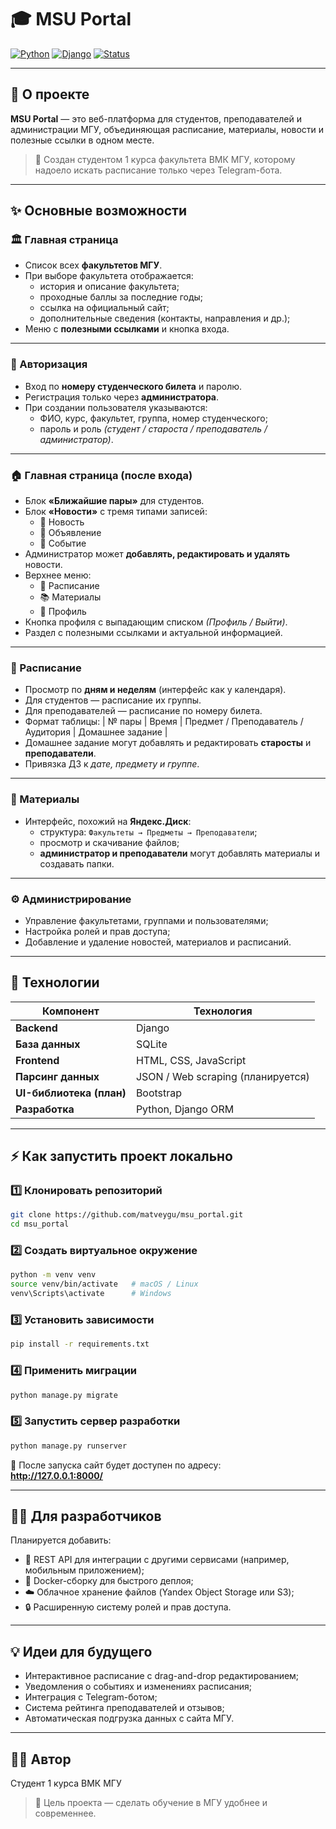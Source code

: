 # 🎓 MSU Portal

[![Python](https://img.shields.io/badge/Python-3.12+-blue.svg?logo=python)](https://www.python.org/)
[![Django](https://img.shields.io/badge/Django-5.0+-success.svg?logo=django)](https://www.djangoproject.com/)
[![Status](https://img.shields.io/badge/status-Active-brightgreen.svg)]()

---

## 🧠 О проекте

**MSU Portal** — это веб-платформа для студентов, преподавателей и администрации МГУ, объединяющая расписание, материалы, новости и полезные ссылки в одном месте.  

> 💬 Создан студентом 1 курса факультета ВМК МГУ, которому надоело искать расписание только через Telegram-бота.  

---

## ✨ Основные возможности

### 🏛️ Главная страница
- Список всех **факультетов МГУ**.  
- При выборе факультета отображается:
  - история и описание факультета;  
  - проходные баллы за последние годы;  
  - ссылка на официальный сайт;  
  - дополнительные сведения (контакты, направления и др.);  
- Меню с **полезными ссылками** и кнопка входа.

---

### 🔐 Авторизация
- Вход по **номеру студенческого билета** и паролю.  
- Регистрация только через **администратора**.  
- При создании пользователя указываются:
  - ФИО, курс, факультет, группа, номер студенческого;  
  - пароль и роль *(студент / староста / преподаватель / администратор)*.

---

### 🏠 Главная страница (после входа)
- Блок **«Ближайшие пары»** для студентов.  
- Блок **«Новости»** с тремя типами записей:
  - 📰 Новость  
  - 📢 Объявление  
  - 🎉 Событие  
- Администратор может **добавлять, редактировать и удалять** новости.  
- Верхнее меню:
  - 📅 Расписание  
  - 📚 Материалы  
  - 👤 Профиль  
- Кнопка профиля с выпадающим списком *(Профиль / Выйти)*.  
- Раздел с полезными ссылками и актуальной информацией.

---

### 📅 Расписание
- Просмотр по **дням и неделям** (интерфейс как у календаря).  
- Для студентов — расписание их группы.  
- Для преподавателей — расписание по номеру билета.  
- Формат таблицы:
  | № пары | Время | Предмет / Преподаватель / Аудитория | Домашнее задание |
- Домашнее задание могут добавлять и редактировать **старосты** и **преподаватели**.  
- Привязка ДЗ к *дате, предмету и группе*.

---

### 📁 Материалы
- Интерфейс, похожий на **Яндекс.Диск**:
  - структура: `Факультеты → Предметы → Преподаватели`;  
  - просмотр и скачивание файлов;  
  - **администратор и преподаватели** могут добавлять материалы и создавать папки.

---

### ⚙️ Администрирование
- Управление факультетами, группами и пользователями;  
- Настройка ролей и прав доступа;  
- Добавление и удаление новостей, материалов и расписаний.

---

## 🧰 Технологии

| Компонент | Технология |
|------------|-------------|
| **Backend** | Django |
| **База данных** | SQLite |
| **Frontend** | HTML, CSS, JavaScript |
| **Парсинг данных** | JSON / Web scraping (планируется) |
| **UI-библиотека (план)** | Bootstrap |
| **Разработка** | Python, Django ORM |

---

## ⚡ Как запустить проект локально

### 1️⃣ Клонировать репозиторий
```bash
git clone https://github.com/matveygu/msu_portal.git
cd msu_portal
```

### 2️⃣ Создать виртуальное окружение
```bash
python -m venv venv
source venv/bin/activate   # macOS / Linux
venv\Scripts\activate      # Windows
```

### 3️⃣ Установить зависимости
```bash
pip install -r requirements.txt
```

### 4️⃣ Применить миграции
```bash
python manage.py migrate
```

### 5️⃣ Запустить сервер разработки
```bash
python manage.py runserver
```

🔗 После запуска сайт будет доступен по адресу:  
**http://127.0.0.1:8000/**

---

## 🧑‍💻 Для разработчиков

Планируется добавить:
- 🧩 REST API для интеграции с другими сервисами (например, мобильным приложением);  
- 🐳 Docker-сборку для быстрого деплоя;  
- ☁️ Облачное хранение файлов (Yandex Object Storage или S3);  
- 🔒 Расширенную систему ролей и прав доступа.

---

## 💡 Идеи для будущего
- Интерактивное расписание с drag-and-drop редактированием;  
- Уведомления о событиях и изменениях расписания;  
- Интеграция с Telegram-ботом;  
- Система рейтинга преподавателей и отзывов;  
- Автоматическая подгрузка данных с сайта МГУ.

---

## 👨‍🎓 Автор
 
Студент 1 курса ВМК МГУ  

> 🎯 Цель проекта — сделать обучение в МГУ удобнее и современнее.